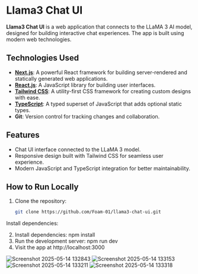 # Llama3 Chat UI

**Llama3 Chat UI** is a web application that connects to the LLaMA 3 AI model, designed for building interactive chat experiences. The app is built using modern web technologies.

## Technologies Used

- **[Next.js](https://nextjs.org/)**: A powerful React framework for building server-rendered and statically generated web applications.
- **[React.js](https://reactjs.org/)**: A JavaScript library for building user interfaces.
- **[Tailwind CSS](https://tailwindcss.com/)**: A utility-first CSS framework for creating custom designs with ease.
- **[TypeScript](https://www.typescriptlang.org/)**: A typed superset of JavaScript that adds optional static types.
- **Git**: Version control for tracking changes and collaboration. 

## Features

- Chat UI interface connected to the LLaMA 3 model.
- Responsive design built with Tailwind CSS for seamless user experience.
- Modern JavaScript and TypeScript integration for better maintainability.

## How to Run Locally

1. Clone the repository:
   ```bash
   git clone https://github.com/Foam-01/llama3-chat-ui.git
Install dependencies:

2. Install dependencies:  npm install
3. Run the development server: npm run dev
4. Visit the app at http://localhost:3000

![Screenshot 2025-05-14 132843](https://github.com/user-attachments/assets/a8bfb0af-b999-40ac-901c-93e525fd327e)
![Screenshot 2025-05-14 133153](https://github.com/user-attachments/assets/3be54262-abbd-4895-be10-ce6d62020afa)
![Screenshot 2025-05-14 133211](https://github.com/user-attachments/assets/394bc6cf-563e-49b9-aaec-03750b4a741d)
![Screenshot 2025-05-14 133318](https://github.com/user-attachments/assets/e13cb77a-0413-4bed-9a2c-18403b89b3bd)
